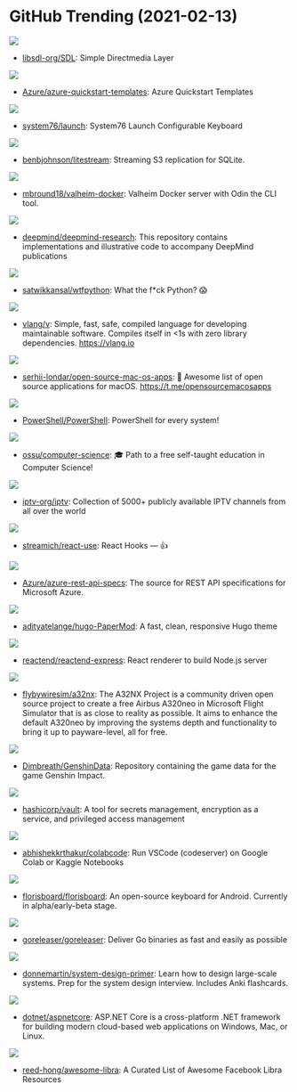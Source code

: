 # GitHub Trending (2021-02-13)

![](https://img.shields.io/badge/C-New%2093-green?style=flat-square&logo=appveyor)
- [libsdl-org/SDL](https://github.com/libsdl-org/SDL): Simple Directmedia Layer

![](https://img.shields.io/badge/PowerShell-New%20102-green?style=flat-square&logo=appveyor)
- [Azure/azure-quickstart-templates](https://github.com/Azure/azure-quickstart-templates): Azure Quickstart Templates

![](https://img.shields.io/badge/Shell-New%20171-green?style=flat-square&logo=appveyor)
- [system76/launch](https://github.com/system76/launch): System76 Launch Configurable Keyboard

![](https://img.shields.io/badge/Go-New%20550-green?style=flat-square&logo=appveyor)
- [benbjohnson/litestream](https://github.com/benbjohnson/litestream): Streaming S3 replication for SQLite.

![](https://img.shields.io/badge/Rust-New%2020-green?style=flat-square&logo=appveyor)
- [mbround18/valheim-docker](https://github.com/mbround18/valheim-docker): Valheim Docker server with Odin the CLI tool.

![](https://img.shields.io/badge/Jupyter%20Notebook-New%20144-green?style=flat-square&logo=appveyor)
- [deepmind/deepmind-research](https://github.com/deepmind/deepmind-research): This repository contains implementations and illustrative code to accompany DeepMind publications

![](https://img.shields.io/badge/Python-New%20488-green?style=flat-square&logo=appveyor)
- [satwikkansal/wtfpython](https://github.com/satwikkansal/wtfpython): What the f*ck Python? 😱

![](https://img.shields.io/badge/V-New%2059-green?style=flat-square&logo=appveyor)
- [vlang/v](https://github.com/vlang/v): Simple, fast, safe, compiled language for developing maintainable software. Compiles itself in <1s with zero library dependencies. https://vlang.io

![](https://img.shields.io/badge/Swift-New%2094-green?style=flat-square&logo=appveyor)
- [serhii-londar/open-source-mac-os-apps](https://github.com/serhii-londar/open-source-mac-os-apps): 🚀 Awesome list of open source applications for macOS. https://t.me/opensourcemacosapps

![](https://img.shields.io/badge/C%23-New%2029-green?style=flat-square&logo=appveyor)
- [PowerShell/PowerShell](https://github.com/PowerShell/PowerShell): PowerShell for every system!

![](https://img.shields.io/badge/none-New%2073-green?style=flat-square&logo=appveyor)
- [ossu/computer-science](https://github.com/ossu/computer-science): 🎓 Path to a free self-taught education in Computer Science!

![](https://img.shields.io/badge/JavaScript-New%20466-green?style=flat-square&logo=appveyor)
- [iptv-org/iptv](https://github.com/iptv-org/iptv): Collection of 5000+ publicly available IPTV channels from all over the world

![](https://img.shields.io/badge/TypeScript-New%20105-green?style=flat-square&logo=appveyor)
- [streamich/react-use](https://github.com/streamich/react-use): React Hooks — 👍

![](https://img.shields.io/badge/TypeScript-New%2065-green?style=flat-square&logo=appveyor)
- [Azure/azure-rest-api-specs](https://github.com/Azure/azure-rest-api-specs): The source for REST API specifications for Microsoft Azure.

![](https://img.shields.io/badge/HTML-New%2019-green?style=flat-square&logo=appveyor)
- [adityatelange/hugo-PaperMod](https://github.com/adityatelange/hugo-PaperMod): A fast, clean, responsive Hugo theme

![](https://img.shields.io/badge/JavaScript-New%2043-green?style=flat-square&logo=appveyor)
- [reactend/reactend-express](https://github.com/reactend/reactend-express): React renderer to build Node.js server

![](https://img.shields.io/badge/JavaScript-New%20244-green?style=flat-square&logo=appveyor)
- [flybywiresim/a32nx](https://github.com/flybywiresim/a32nx): The A32NX Project is a community driven open source project to create a free Airbus A320neo in Microsoft Flight Simulator that is as close to reality as possible. It aims to enhance the default A320neo by improving the systems depth and functionality to bring it up to payware-level, all for free.

![](https://img.shields.io/badge/none-New%2013-green?style=flat-square&logo=appveyor)
- [Dimbreath/GenshinData](https://github.com/Dimbreath/GenshinData): Repository containing the game data for the game Genshin Impact.

![](https://img.shields.io/badge/Go-New%20158-green?style=flat-square&logo=appveyor)
- [hashicorp/vault](https://github.com/hashicorp/vault): A tool for secrets management, encryption as a service, and privileged access management

![](https://img.shields.io/badge/Python-New%2035-green?style=flat-square&logo=appveyor)
- [abhishekkrthakur/colabcode](https://github.com/abhishekkrthakur/colabcode): Run VSCode (codeserver) on Google Colab or Kaggle Notebooks

![](https://img.shields.io/badge/Kotlin-New%209-green?style=flat-square&logo=appveyor)
- [florisboard/florisboard](https://github.com/florisboard/florisboard): An open-source keyboard for Android. Currently in alpha/early-beta stage.

![](https://img.shields.io/badge/Go-New%2020-green?style=flat-square&logo=appveyor)
- [goreleaser/goreleaser](https://github.com/goreleaser/goreleaser): Deliver Go binaries as fast and easily as possible

![](https://img.shields.io/badge/Python-New%2095-green?style=flat-square&logo=appveyor)
- [donnemartin/system-design-primer](https://github.com/donnemartin/system-design-primer): Learn how to design large-scale systems. Prep for the system design interview. Includes Anki flashcards.

![](https://img.shields.io/badge/C%23-New%2021-green?style=flat-square&logo=appveyor)
- [dotnet/aspnetcore](https://github.com/dotnet/aspnetcore): ASP.NET Core is a cross-platform .NET framework for building modern cloud-based web applications on Windows, Mac, or Linux.

![](https://img.shields.io/badge/none-New%20262-green?style=flat-square&logo=appveyor)
- [reed-hong/awesome-libra](https://github.com/reed-hong/awesome-libra): A Curated List of Awesome Facebook Libra Resources

